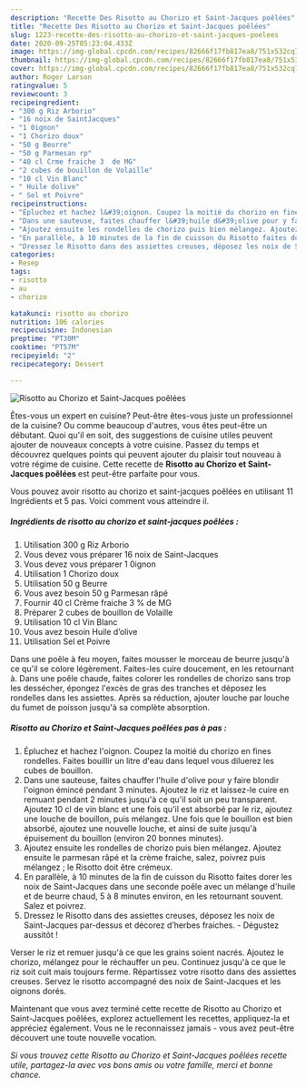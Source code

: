 ```yaml
---
description: "Recette Des Risotto au Chorizo et Saint-Jacques poêlées"
title: "Recette Des Risotto au Chorizo et Saint-Jacques poêlées"
slug: 1223-recette-des-risotto-au-chorizo-et-saint-jacques-poelees
date: 2020-09-25T05:23:04.433Z
image: https://img-global.cpcdn.com/recipes/82666f17fb817ea8/751x532cq70/risotto-au-chorizo-et-saint-jacques-poelees-photo-principale-de-la-recette.jpg
thumbnail: https://img-global.cpcdn.com/recipes/82666f17fb817ea8/751x532cq70/risotto-au-chorizo-et-saint-jacques-poelees-photo-principale-de-la-recette.jpg
cover: https://img-global.cpcdn.com/recipes/82666f17fb817ea8/751x532cq70/risotto-au-chorizo-et-saint-jacques-poelees-photo-principale-de-la-recette.jpg
author: Roger Larson
ratingvalue: 5
reviewcount: 3
recipeingredient:
- "300 g Riz Arborio"
- "16 noix de SaintJacques"
- "1 0ignon"
- "1 Chorizo doux"
- "50 g Beurre"
- "50 g Parmesan rp"
- "40 cl Crme fraiche 3  de MG"
- "2 cubes de bouillon de Volaille"
- "10 cl Vin Blanc"
- " Huile dolive"
- " Sel et Poivre"
recipeinstructions:
- "Épluchez et hachez l&#39;oignon. Coupez la moitié du chorizo en fines rondelles. Faites bouillir un litre d&#39;eau dans lequel vous diluerez les cubes de bouillon."
- "Dans une sauteuse, faites chauffer l&#39;huile d&#39;olive pour y faire blondir l&#39;oignon émincé pendant 3 minutes. Ajoutez le riz et laissez-le cuire en remuant pendant 2 minutes jusqu&#39;à ce qu&#39;il soit un peu transparent. Ajoutez 10 cl de vin blanc et une fois qu&#39;il est absorbé par le riz, ajoutez une louche de bouillon, puis mélangez. Une fois que le bouillon est bien absorbé, ajoutez une nouvelle louche, et ainsi de suite jusqu&#39;à épuisement du bouillon (environ 20 bonnes minutes)."
- "Ajoutez ensuite les rondelles de chorizo puis bien mélangez. Ajoutez ensuite le parmesan râpé et la crème fraiche, salez, poivrez puis mélangez ; le Risotto doit être crémeux."
- "En parallèle, à 10 minutes de la fin de cuisson du Risotto faites dorer les noix de Saint-Jacques dans une seconde poêle avec un mélange d&#39;huile et de beurre chaud, 5 à 8 minutes environ, en les retournant souvent. Salez et poivrez."
- "Dressez le Risotto dans des assiettes creuses, déposez les noix de Saint-Jacques par-dessus et décorez d’herbes fraiches. Dégustez aussitôt !"
categories:
- Resep
tags:
- risotto
- au
- chorizo

katakunci: risotto au chorizo 
nutrition: 106 calories
recipecuisine: Indonesian
preptime: "PT30M"
cooktime: "PT57M"
recipeyield: "2"
recipecategory: Dessert

---
```



![Risotto au Chorizo et Saint-Jacques poêlées](https://img-global.cpcdn.com/recipes/82666f17fb817ea8/751x532cq70/risotto-au-chorizo-et-saint-jacques-poelees-photo-principale-de-la-recette.jpg)

Êtes-vous un expert en cuisine? Peut-être êtes-vous juste un professionnel de la cuisine? Ou comme beaucoup d'autres, vous êtes peut-être un débutant. Quoi qu'il en soit, des suggestions de cuisine utiles peuvent ajouter de nouveaux concepts à votre cuisine. Passez du temps et découvrez quelques points qui peuvent ajouter du plaisir tout nouveau à votre régime de cuisine. Cette recette de <strong> Risotto au Chorizo et Saint-Jacques poêlées </strong> est peut-être parfaite pour vous.

<!--inarticleads1-->

Vous pouvez avoir risotto au chorizo et saint-jacques poêlées en utilisant 11 Ingrédients et 5 pas. Voici comment vous atteindre il.

##### Ingrédients de risotto au chorizo et saint-jacques poêlées :

1. Utilisation 300 g Riz Arborio
1. Vous devez vous préparer 16 noix de Saint-Jacques
1. Vous devez vous préparer 1 0ignon
1. Utilisation 1 Chorizo doux
1. Utilisation 50 g Beurre
1. Vous avez besoin 50 g Parmesan râpé
1. Fournir 40 cl Crème fraiche 3 % de MG
1. Préparer 2 cubes de bouillon de Volaille
1. Utilisation 10 cl Vin Blanc
1. Vous avez besoin  Huile d’olive
1. Utilisation  Sel et Poivre


Dans une poêle à feu moyen, faites mousser le morceau de beurre jusqu&#39;à ce qu&#39;il se colore légèrement. Faites-les cuire doucement, en les retournant à. Dans une poêle chaude, faites colorer les rondelles de chorizo sans trop les dessécher, épongez l&#39;excès de gras des tranches et déposez les rondelles dans les assiettes. Après sa réduction, ajouter louche par louche du fumet de poisson jusqu&#39;à sa complète absorption. 

<!--inarticleads2-->

##### Risotto au Chorizo et Saint-Jacques poêlées pas à pas :

1. Épluchez et hachez l&#39;oignon. Coupez la moitié du chorizo en fines rondelles. Faites bouillir un litre d&#39;eau dans lequel vous diluerez les cubes de bouillon.
1. Dans une sauteuse, faites chauffer l&#39;huile d&#39;olive pour y faire blondir l&#39;oignon émincé pendant 3 minutes. Ajoutez le riz et laissez-le cuire en remuant pendant 2 minutes jusqu&#39;à ce qu&#39;il soit un peu transparent. Ajoutez 10 cl de vin blanc et une fois qu&#39;il est absorbé par le riz, ajoutez une louche de bouillon, puis mélangez. Une fois que le bouillon est bien absorbé, ajoutez une nouvelle louche, et ainsi de suite jusqu&#39;à épuisement du bouillon (environ 20 bonnes minutes).
1. Ajoutez ensuite les rondelles de chorizo puis bien mélangez. Ajoutez ensuite le parmesan râpé et la crème fraiche, salez, poivrez puis mélangez ; le Risotto doit être crémeux.
1. En parallèle, à 10 minutes de la fin de cuisson du Risotto faites dorer les noix de Saint-Jacques dans une seconde poêle avec un mélange d&#39;huile et de beurre chaud, 5 à 8 minutes environ, en les retournant souvent. Salez et poivrez.
1. Dressez le Risotto dans des assiettes creuses, déposez les noix de Saint-Jacques par-dessus et décorez d’herbes fraiches. - Dégustez aussitôt !


Verser le riz et remuer jusqu&#39;à ce que les grains soient nacrés. Ajoutez le chorizo, mélangez pour le réchauffer un peu. Continuez jusqu&#39;à ce que le riz soit cuit mais toujours ferme. Répartissez votre risotto dans des assiettes creuses. Servez le risotto accompagné des noix de Saint-Jacques et les oignons dorés. 

<!--inarticleads1-->

<p>
Maintenant que vous avez terminé cette recette de Risotto au Chorizo et Saint-Jacques poêlées, explorez actuellement les recettes, appliquez-la et appréciez également. Vous ne le reconnaissez jamais - vous avez peut-être découvert une toute nouvelle vocation.
</p>

<p>
<i>Si vous trouvez cette Risotto au Chorizo et Saint-Jacques poêlées recette utile, partagez-la avec vos bons amis ou votre famille, merci et bonne chance.</i>
</p>
